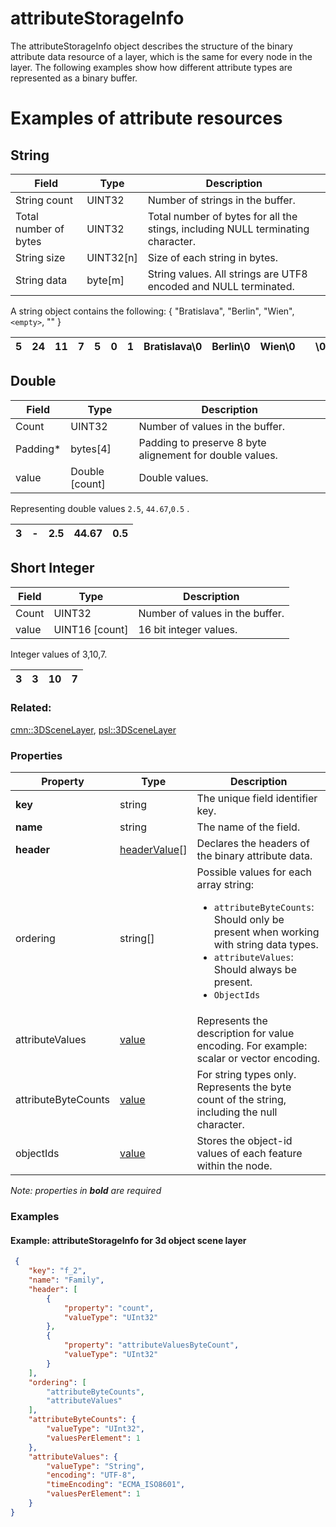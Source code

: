 # attributeStorageInfo



The attributeStorageInfo object describes the structure of the binary attribute data resource of a layer, which is the same for every node in the layer. The following examples show how different attribute types are represented as a binary buffer.

# Examples of attribute resources 

## String

|Field|Type|Description|
|-------|-------|-------|
|String count|UINT32|Number of strings in the buffer.|
|Total number of bytes|UINT32|Total number of bytes for all the stings, including NULL terminating character.
|String size|UINT32[n]|Size of each string in bytes.|
|String data|byte[m]|String values. All strings are UTF8 encoded and NULL terminated.|

A string object contains the following:
{
    "Bratislava",
    "Berlin",
    "Wien",
    `<empty>`,
    ""
}

|5|24|11|7|5|0|1|Bratislava\0|Berlin\0|Wien\0||\0|
|---|----|---|---|---|---|---|------------|--------|------|---|---|

## Double

|Field|Type|Description|
|------|-----|---------|
|Count|UINT32|Number of values in the buffer.|
|Padding*|bytes[4]|Padding to preserve 8 byte alignement for double values.|
|value|Double [count]|Double values.|

Representing double values `2.5`, `44.67`,`0.5` .

|3|-|2.5|44.67|0.5|
|---|---|---|---|---|

## Short Integer

|Field|Type|Description|
|------|-----|---------|
|Count|UINT32|Number of values in the buffer.|
|value|UINT16 [count]|16 bit integer values.|

Integer values of 3,10,7.  

|3|3|10|7|
|---|---|---|---|


### Related:

[cmn::3DSceneLayer](3DSceneLayer.cmn.md), [psl::3DSceneLayer](3DSceneLayer.psl.md)
### Properties

| Property | Type | Description |
| --- | --- | --- |
| **key** | string | The unique field identifier key. |
| **name** | string | The name of the field. |
| **header** | [headerValue](headerValue.cmn.md)[] | Declares the headers of the binary attribute data. |
| ordering | string[] | <div>Possible values for each array string:<ul><li>`attributeByteCounts`: Should only be present when working with string data types.</li><li>`attributeValues`: Should always be present. </li><li>`ObjectIds`</li></ul></div> |
| attributeValues | [value](value.cmn.md) | Represents the description for value encoding. For example: scalar or vector encoding. |
| attributeByteCounts | [value](value.cmn.md) | For string types only. Represents the byte count of the string, including the null character. |
| objectIds | [value](value.cmn.md) | Stores the object-id values of each feature within the node. |

*Note: properties in **bold** are required*

### Examples 

#### Example: attributeStorageInfo for 3d object scene layer 

```json
 {
    "key": "f_2",
    "name": "Family",
    "header": [
        {
            "property": "count",
            "valueType": "UInt32"
        },
        {
            "property": "attributeValuesByteCount",
            "valueType": "UInt32"
        }
    ],
    "ordering": [
        "attributeByteCounts",
        "attributeValues"
    ],
    "attributeByteCounts": {
        "valueType": "UInt32",
        "valuesPerElement": 1
    },
    "attributeValues": {
        "valueType": "String",
        "encoding": "UTF-8",
        "timeEncoding": "ECMA_ISO8601",
        "valuesPerElement": 1
    }
} 
```

